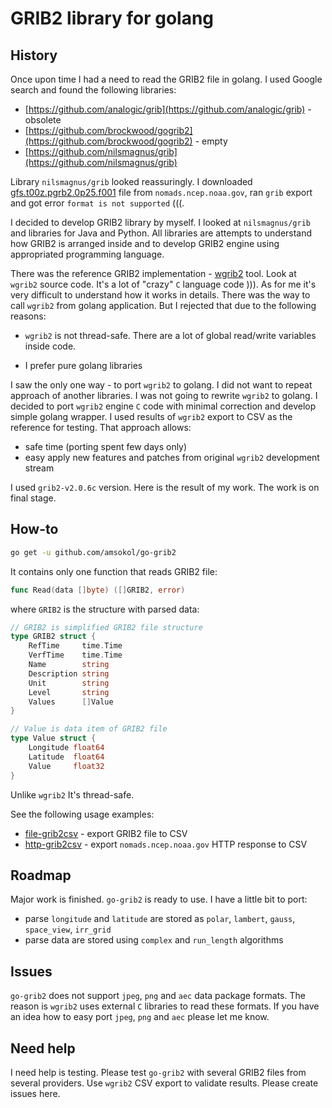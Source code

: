 # GRIB2 library for golang

## History

Once upon time I had a need to read the GRIB2 file in golang. I used Google search and found the following libraries:

- [https://github.com/analogic/grib](https://github.com/analogic/grib) - obsolete
- [https://github.com/brockwood/gogrib2](https://github.com/brockwood/gogrib2) - empty
- [https://github.com/nilsmagnus/grib](https://github.com/nilsmagnus/grib)

Library `nilsmagnus/grib` looked reassuringly. I downloaded [gfs.t00z.pgrb2.0p25.f001](http://nomads.ncep.noaa.gov/cgi-bin/filter_gfs_0p25_1hr.pl?file=gfs.t00z.pgrb2.0p25.f001&lev_10_m_above_ground=on&var_UGRD=on&var_VGRD=on&subregion=&leftlon=-10&rightlon=19&toplat=60&bottomlat=35.7&dir=%2Fgfs.2017072000) file from `nomads.ncep.noaa.gov`, ran `grib` export and got error `format is not supported` (((.

I decided to develop GRIB2 library by myself. I looked at `nilsmagnus/grib` and libraries for Java and Python. All libraries are attempts to understand how GRIB2 is arranged inside and to develop GRIB2 engine using appropriated programming language.

There was the reference GRIB2 implementation - [wgrib2](http://www.cpc.ncep.noaa.gov/products/wesley/wgrib2/) tool. Look at `wgrib2` source code. It's a lot of "crazy" `C` language code ))). As for me it's very difficult to understand how it works in details. There was the way to call `wgrib2` from golang application. But I rejected that due to the following reasons:

- `wgrib2` is not thread-safe. There are a lot of global read/write variables inside code.

- I prefer pure golang libraries

I saw the only one way - to port `wgrib2` to golang. I did not want to repeat approach of another libraries. I was not going to rewrite `wgrib2` to golang. I decided to port `wgrib2` engine `C` code with minimal correction and develop simple golang wrapper. I used results of `wgrib2` export to CSV as the reference for testing. That approach allows:

- safe time (porting spent few days only)
- easy apply new features and patches from original `wgrib2` development stream

I used `grib2-v2.0.6c` version. Here is the result of my work. The work is on final stage.

## How-to

```bash
go get -u github.com/amsokol/go-grib2
```

It contains only one function that reads GRIB2 file:

```go
func Read(data []byte) ([]GRIB2, error)
```

where `GRIB2` is the structure with parsed data:

```go
// GRIB2 is simplified GRIB2 file structure
type GRIB2 struct {
    RefTime     time.Time
    VerfTime    time.Time
    Name        string
    Description string
    Unit        string
    Level       string
    Values      []Value
}

// Value is data item of GRIB2 file
type Value struct {
    Longitude float64
    Latitude  float64
    Value     float32
}
```

Unlike `wgrib2` It's thread-safe.

See the following usage examples:

- [file-grib2csv](https://github.com/amsokol/go-grib2/tree/master/cmd/examples/file-grib2csv) - export GRIB2 file to CSV
- [http-grib2csv](https://github.com/amsokol/go-grib2/tree/master/cmd/examples/http-grib2csv) - export `nomads.ncep.noaa.gov` HTTP response to CSV

## Roadmap

Major work is finished. `go-grib2` is ready to use. I have a little bit to port:

- parse `longitude` and `latitude` are stored as `polar`, `lambert`, `gauss`, `space_view`, `irr_grid`
- parse data are stored using `complex` and `run_length` algorithms

## Issues

`go-grib2` does not support `jpeg`, `png` and `aec` data package formats. The reason is `wgrib2` uses external `C` libraries to read these formats. If you have an idea how to easy port `jpeg`, `png` and `aec` please let me know.

## Need help

I need help is testing. Please test `go-grib2` with several GRIB2 files from several providers. Use `wgrib2` CSV export to validate results. Please create issues here.
